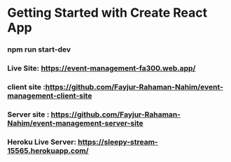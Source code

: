 # Getting Started with Create React App


### npm run start-dev
###  Live Site: https://event-management-fa300.web.app/
### client site :https://github.com/Fayjur-Rahaman-Nahim/event-management-client-site
### Server site : https://github.com/Fayjur-Rahaman-Nahim/event-management-server-site
### Heroku Live Server: https://sleepy-stream-15565.herokuapp.com/
